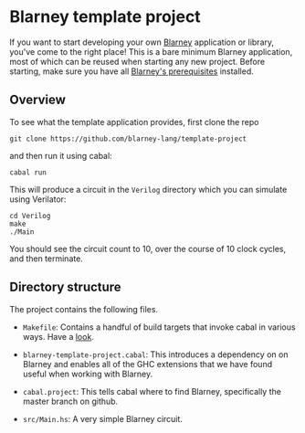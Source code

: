 # Blarney template project

If you want to start developing your own
[Blarney](https://github.com/blarney-lang/blarney) application or
library, you've come to the right place! This is a bare minimum
Blarney application, most of which can be reused when starting any new
project. Before starting, make sure you have all [Blarney's
prerequisites](https://github.com/blarney-lang/blarney#prerequisites)
installed.

## Overview

To see what the template application provides, first clone the repo

```
git clone https://github.com/blarney-lang/template-project
```

and then run it using cabal:

```
cabal run
```

This will produce a circuit in the `Verilog` directory which you can
simulate using Verilator:

```
cd Verilog
make
./Main
```

You should see the circuit count to 10, over the course of 10 clock
cycles, and then terminate.

## Directory structure

The project contains the following files.

  * `Makefile`: Contains a handful of build targets that
    invoke cabal in various ways. Have a [look](Makefile).

  * `blarney-template-project.cabal`: This introduces a dependency on
    on Blarney and enables all of the GHC extensions that we have found
    useful when working with Blarney.

  * `cabal.project`: This tells cabal where to find Blarney,
    specifically the master branch on github.

  * `src/Main.hs`: A very simple Blarney circuit.

